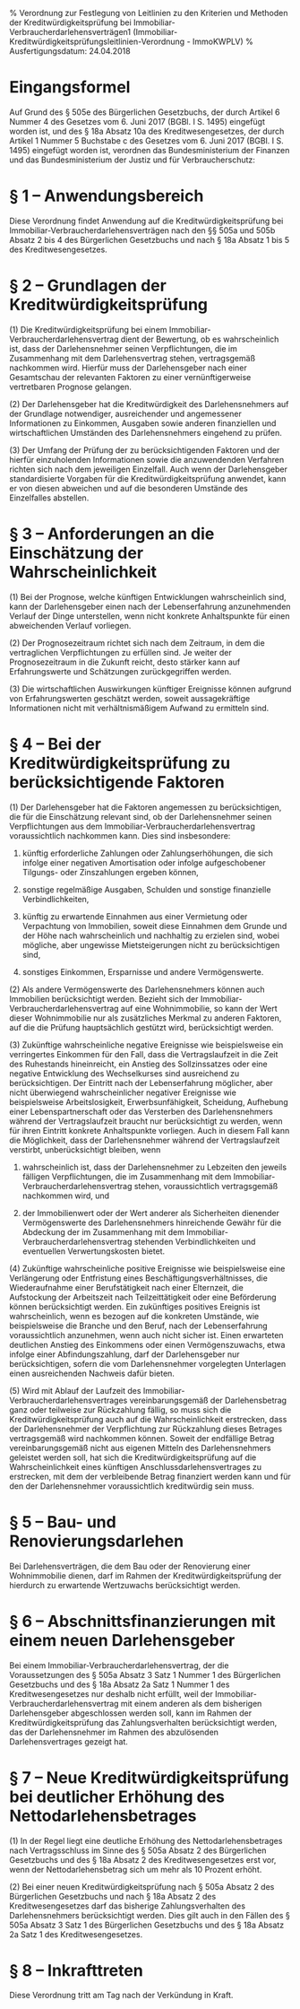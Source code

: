 % Verordnung zur Festlegung von Leitlinien zu den Kriterien und Methoden der Kreditwürdigkeitsprüfung bei Immobiliar-Verbraucherdarlehensverträgen1  (Immobiliar-Kreditwürdigkeitsprüfungsleitlinien-Verordnung - ImmoKWPLV)
% Ausfertigungsdatum: 24.04.2018
 
# Eingangsformel

Auf Grund des § 505e des Bürgerlichen Gesetzbuchs, der durch Artikel 6 Nummer 4 des Gesetzes vom 6. Juni 2017 (BGBl. I S. 1495) eingefügt worden ist, und des § 18a Absatz 10a des Kreditwesengesetzes, der durch Artikel 1 Nummer 5 Buchstabe c des Gesetzes vom 6. Juni 2017 (BGBl. I S. 1495) eingefügt worden ist, verordnen das Bundesministerium der Finanzen und das Bundesministerium der Justiz und für Verbraucherschutz:

# § 1 – Anwendungsbereich

Diese Verordnung findet Anwendung auf die Kreditwürdigkeitsprüfung bei Immobiliar-Verbraucherdarlehensverträgen nach den §§ 505a und 505b Absatz 2 bis 4 des Bürgerlichen Gesetzbuchs und nach § 18a Absatz 1 bis 5 des Kreditwesengesetzes.

# § 2 – Grundlagen der Kreditwürdigkeitsprüfung

(1) Die Kreditwürdigkeitsprüfung bei einem Immobiliar-Verbraucherdarlehensvertrag dient der Bewertung, ob es wahrscheinlich ist, dass der Darlehensnehmer seinen Verpflichtungen, die im Zusammenhang mit dem Darlehensvertrag stehen, vertragsgemäß nachkommen wird. Hierfür muss der Darlehensgeber nach einer Gesamtschau der relevanten Faktoren zu einer vernünftigerweise vertretbaren Prognose gelangen.

(2) Der Darlehensgeber hat die Kreditwürdigkeit des Darlehensnehmers auf der Grundlage notwendiger, ausreichender und angemessener Informationen zu Einkommen, Ausgaben sowie anderen finanziellen und wirtschaftlichen Umständen des Darlehensnehmers eingehend zu prüfen.

(3) Der Umfang der Prüfung der zu berücksichtigenden Faktoren und der hierfür einzuholenden Informationen sowie die anzuwendenden Verfahren richten sich nach dem jeweiligen Einzelfall. Auch wenn der Darlehensgeber standardisierte Vorgaben für die Kreditwürdigkeitsprüfung anwendet, kann er von diesen abweichen und auf die besonderen Umstände des Einzelfalles abstellen.

# § 3 – Anforderungen an die Einschätzung der Wahrscheinlichkeit

(1) Bei der Prognose, welche künftigen Entwicklungen wahrscheinlich sind, kann der Darlehensgeber einen nach der Lebenserfahrung anzunehmenden Verlauf der Dinge unterstellen, wenn nicht konkrete Anhaltspunkte für einen abweichenden Verlauf vorliegen.

(2) Der Prognosezeitraum richtet sich nach dem Zeitraum, in dem die vertraglichen Verpflichtungen zu erfüllen sind. Je weiter der Prognosezeitraum in die Zukunft reicht, desto stärker kann auf Erfahrungswerte und Schätzungen zurückgegriffen werden.

(3) Die wirtschaftlichen Auswirkungen künftiger Ereignisse können aufgrund von Erfahrungswerten geschätzt werden, soweit aussagekräftige Informationen nicht mit verhältnismäßigem Aufwand zu ermitteln sind.

# § 4 – Bei der Kreditwürdigkeitsprüfung zu berücksichtigende Faktoren

(1) Der Darlehensgeber hat die Faktoren angemessen zu berücksichtigen, die für die Einschätzung relevant sind, ob der Darlehensnehmer seinen Verpflichtungen aus dem Immobiliar-Verbraucherdarlehensvertrag voraussichtlich nachkommen kann. Dies sind insbesondere:

1. künftig erforderliche Zahlungen oder Zahlungserhöhungen, die sich infolge einer negativen Amortisation oder infolge aufgeschobener Tilgungs- oder Zinszahlungen ergeben können,

2. sonstige regelmäßige Ausgaben, Schulden und sonstige finanzielle Verbindlichkeiten,

3. künftig zu erwartende Einnahmen aus einer Vermietung oder Verpachtung von Immobilien, soweit diese Einnahmen dem Grunde und der Höhe nach wahrscheinlich und nachhaltig zu erzielen sind, wobei mögliche, aber ungewisse Mietsteigerungen nicht zu berücksichtigen sind,

4. sonstiges Einkommen, Ersparnisse und andere Vermögenswerte.

(2) Als andere Vermögenswerte des Darlehensnehmers können auch Immobilien berücksichtigt werden. Bezieht sich der Immobiliar-Verbraucherdarlehensvertrag auf eine Wohnimmobilie, so kann der Wert dieser Wohnimmobilie nur als zusätzliches Merkmal zu anderen Faktoren, auf die die Prüfung hauptsächlich gestützt wird, berücksichtigt werden.

(3) Zukünftige wahrscheinliche negative Ereignisse wie beispielsweise ein verringertes Einkommen für den Fall, dass die Vertragslaufzeit in die Zeit des Ruhestands hineinreicht, ein Anstieg des Sollzinssatzes oder eine negative Entwicklung des Wechselkurses sind ausreichend zu berücksichtigen. Der Eintritt nach der Lebenserfahrung möglicher, aber nicht überwiegend wahrscheinlicher negativer Ereignisse wie beispielsweise Arbeitslosigkeit, Erwerbsunfähigkeit, Scheidung, Aufhebung einer Lebenspartnerschaft oder das Versterben des Darlehensnehmers während der Vertragslaufzeit braucht nur berücksichtigt zu werden, wenn für ihren Eintritt konkrete Anhaltspunkte vorliegen. Auch in diesem Fall kann die Möglichkeit, dass der Darlehensnehmer während der Vertragslaufzeit verstirbt, unberücksichtigt bleiben, wenn

1. wahrscheinlich ist, dass der Darlehensnehmer zu Lebzeiten den jeweils fälligen Verpflichtungen, die im Zusammenhang mit dem Immobiliar-Verbraucherdarlehensvertrag stehen, voraussichtlich vertragsgemäß nachkommen wird, und

2. der Immobilienwert oder der Wert anderer als Sicherheiten dienender Vermögenswerte des Darlehensnehmers hinreichende Gewähr für die Abdeckung der im Zusammenhang mit dem Immobiliar-Verbraucherdarlehensvertrag stehenden Verbindlichkeiten und eventuellen Verwertungskosten bietet.

(4) Zukünftige wahrscheinliche positive Ereignisse wie beispielsweise eine Verlängerung oder Entfristung eines Beschäftigungsverhältnisses, die Wiederaufnahme einer Berufstätigkeit nach einer Elternzeit, die Aufstockung der Arbeitszeit nach Teilzeittätigkeit oder eine Beförderung können berücksichtigt werden. Ein zukünftiges positives Ereignis ist wahrscheinlich, wenn es bezogen auf die konkreten Umstände, wie beispielsweise die Branche und den Beruf, nach der Lebenserfahrung voraussichtlich anzunehmen, wenn auch nicht sicher ist. Einen erwarteten deutlichen Anstieg des Einkommens oder einen Vermögenszuwachs, etwa infolge einer Abfindungszahlung, darf der Darlehensgeber nur berücksichtigen, sofern die vom Darlehensnehmer vorgelegten Unterlagen einen ausreichenden Nachweis dafür bieten.

(5) Wird mit Ablauf der Laufzeit des Immobiliar-Verbraucherdarlehensvertrages vereinbarungsgemäß der Darlehensbetrag ganz oder teilweise zur Rückzahlung fällig, so muss sich die Kreditwürdigkeitsprüfung auch auf die Wahrscheinlichkeit erstrecken, dass der Darlehensnehmer der Verpflichtung zur Rückzahlung dieses Betrages vertragsgemäß wird nachkommen können. Soweit der endfällige Betrag vereinbarungsgemäß nicht aus eigenen Mitteln des Darlehensnehmers geleistet werden soll, hat sich die Kreditwürdigkeitsprüfung auf die Wahrscheinlichkeit eines künftigen Anschlussdarlehensvertrages zu erstrecken, mit dem der verbleibende Betrag finanziert werden kann und für den der Darlehensnehmer voraussichtlich kreditwürdig sein muss.

# § 5 – Bau- und Renovierungsdarlehen

Bei Darlehensverträgen, die dem Bau oder der Renovierung einer Wohnimmobilie dienen, darf im Rahmen der Kreditwürdigkeitsprüfung der hierdurch zu erwartende Wertzuwachs berücksichtigt werden.

# § 6 – Abschnittsfinanzierungen mit einem neuen Darlehensgeber

Bei einem Immobiliar-Verbraucherdarlehensvertrag, der die Voraussetzungen des § 505a Absatz 3 Satz 1 Nummer 1 des Bürgerlichen Gesetzbuchs und des § 18a Absatz 2a Satz 1 Nummer 1 des Kreditwesengesetzes nur deshalb nicht erfüllt, weil der Immobiliar-Verbraucherdarlehensvertrag mit einem anderen als dem bisherigen Darlehensgeber abgeschlossen werden soll, kann im Rahmen der Kreditwürdigkeitsprüfung das Zahlungsverhalten berücksichtigt werden, das der Darlehensnehmer im Rahmen des abzulösenden Darlehensvertrages gezeigt hat.

# § 7 – Neue Kreditwürdigkeitsprüfung bei deutlicher Erhöhung des Nettodarlehensbetrages

(1) In der Regel liegt eine deutliche Erhöhung des Nettodarlehensbetrages nach Vertragsschluss im Sinne des § 505a Absatz 2 des Bürgerlichen Gesetzbuchs und des § 18a Absatz 2 des Kreditwesengesetzes erst vor, wenn der Nettodarlehensbetrag sich um mehr als 10 Prozent erhöht.

(2) Bei einer neuen Kreditwürdigkeitsprüfung nach § 505a Absatz 2 des Bürgerlichen Gesetzbuchs und nach § 18a Absatz 2 des Kreditwesengesetzes darf das bisherige Zahlungsverhalten des Darlehensnehmers berücksichtigt werden. Dies gilt auch in den Fällen des § 505a Absatz 3 Satz 1 des Bürgerlichen Gesetzbuchs und des § 18a Absatz 2a Satz 1 des Kreditwesengesetzes.

# § 8 – Inkrafttreten

Diese Verordnung tritt am Tag nach der Verkündung in Kraft.
